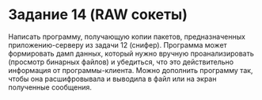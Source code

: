 # Задание 14 (RAW сокеты)
Написать программу, получающую копии пакетов, предназначенных приложению-серверу из задачи 12 (снифер).
Программа может формировать дамп данных, который нужно вручную проанализировать (просмотр бинарных файлов) и убедиться, что это действительно информация от программы-клиента.
Можно дополнить программу так, чтобы она расшифровывала и выводила в файл или на экран полученные сообщения. 